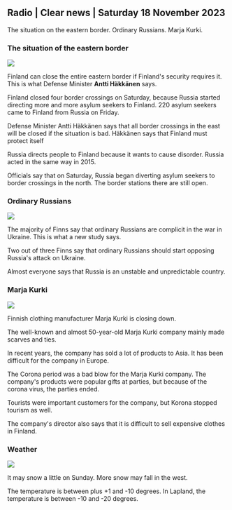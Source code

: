 ## Radio \| Clear news \| Saturday 18 November 2023

The situation on the eastern border. Ordinary Russians. Marja Kurki.

### The situation of the eastern border

![](https://images.cdn.yle.fi/image/upload/c_crop,h_3033,w_5392,x_0,y_144/ar_1.7777777777777777,c_fill,g_faces,h_675,w_1200/dpr_1.0/q_auto:eco/f_auto/fl_lossy/v1700230392/39-1202451655773834805e)

Finland can close the entire eastern border if Finland's security requires it. This is what Defense Minister **Antti Häkkänen** says.

Finland closed four border crossings on Saturday, because Russia started directing more and more asylum seekers to Finland. 220 asylum seekers came to Finland from Russia on Friday.

Defense Minister Antti Häkkänen says that all border crossings in the east will be closed if the situation is bad. Häkkänen says that Finland must protect itself

Russia directs people to Finland because it wants to cause disorder. Russia acted in the same way in 2015.

Officials say that on Saturday, Russia began diverting asylum seekers to border crossings in the north. The border stations there are still open.

### Ordinary Russians

![](https://images.cdn.yle.fi/image/upload/c_crop,h_2250,w_4000,x_0,y_620/ar_1.7777777777777777,c_fill,g_faces,h_675,w_1200/dpr_1.0/q_auto:eco/f_auto/fl_lossy/v1652081791/39-9521386278c4035763b)

The majority of Finns say that ordinary Russians are complicit in the war in Ukraine. This is what a new study says.

Two out of three Finns say that ordinary Russians should start opposing Russia's attack on Ukraine.

Almost everyone says that Russia is an unstable and unpredictable country.

### Marja Kurki

![](https://images.cdn.yle.fi/image/upload/c_crop,h_2089,w_3715,x_1,y_0/ar_1.7777777777777777,c_fill,g_faces,h_675,w_1200/dpr_1.0/q_auto:eco/f_auto/fl_lossy/v1700215518/39-120216565573a69289c3)

Finnish clothing manufacturer Marja Kurki is closing down.

The well-known and almost 50-year-old Marja Kurki company mainly made scarves and ties.

In recent years, the company has sold a lot of products to Asia. It has been difficult for the company in Europe.

The Corona period was a bad blow for the Marja Kurki company. The company's products were popular gifts at parties, but because of the corona virus, the parties ended.

Tourists were important customers for the company, but Korona stopped tourism as well.

The company's director also says that it is difficult to sell expensive clothes in Finland.

### Weather

![](https://images.cdn.yle.fi/image/upload/c_crop,h_1080,w_1919,x_0,y_0/ar_1.7777777777777777,c_fill,g_faces,h_675,w_1200/dpr_1.0/q_auto:eco/f_auto/fl_lossy/v1700323494/39-12028456558e083321cf)

It may snow a little on Sunday. More snow may fall in the west.

The temperature is between plus +1 and -10 degrees. In Lapland, the temperature is between -10 and -20 degrees.
